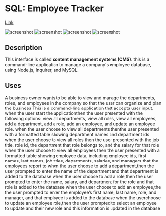 # SQL: Employee Tracker

[Link](https://drive.google.com/file/d/1VNTXPv9Fgr51BtUgJNZy8jErjT7Yjx5x/view)

![screenshot](.images/emp1.png)
![screenshot](.images/emp2.png)
![screenshot](.images/emp3.png)
![screenshot](.images/emp4.png)


## Description 

  This interface is called **content management systems (CMS)**.  this  is  a command-line application  to manage a company's employee database, using Node.js, Inquirer, and MySQL.


## Uses


  A business owner wants to be able to view and manage the departments, roles, and employees in the company
so that the user can organize and plan the  business
This is  a command-line application that accepts user input.
when the user start the applicationthen the user presented with the following options: 
view all departments, 
view all roles, 
view all employees, 
add a department, 
add a role, 
add an employee, and update an employee role.
when the user choose to view all departments
thenthe user presented with a formatted table showing department names and department ids
when the user choose to view all roles
then the user presented with the job title, role id, the department that role belongs to, and the salary for that role
when the user choose to view all employees
then the user presented with a formatted table showing employee data, including employee ids, first names, last names, job titles, departments, salaries, and managers that the employees report to
when the user choose to add a department,then the user prompted to enter the name of the department and that department is added to the database
when the user choose to add a role,then the user prompted to enter the name, salary, and department for the role and that role is added to the database
when the user choose to add an employee,the the user prompted to enter the employee’s first name, last name, role, and manager, and that employee is added to the database
when the userchoose to update an employee role,then the user prompted to select an employee to update and their new role and this information is updated in the database 


